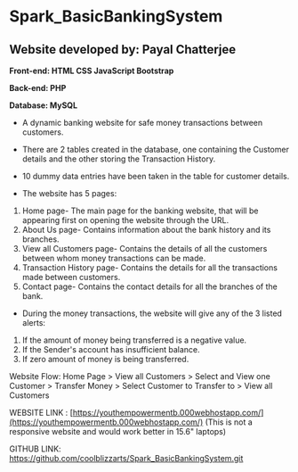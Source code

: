 # **Spark_BasicBankingSystem**
## Website developed by: Payal Chatterjee

**Front-end: HTML CSS JavaScript Bootstrap**

**Back-end: PHP**

**Database: MySQL**  

- A dynamic banking website for safe money transactions between customers.

- There are 2 tables created in the database, one containing the Customer details and the other storing the Transaction History.

- 10 dummy data entries have been taken in the table for customer details.  

- The website has 5 pages:
1. Home page- The main page for the banking website, that will be appearing first on opening the website through the URL.
2. About Us page- Contains information about the bank history and its branches.
3. View all Customers page- Contains the details of all the customers between whom money transactions can be made.
4. Transaction History page- Contains the details for all the transactions made between customers.
5. Contact page- Contains the contact details for all the branches of the bank.

- During the money transactions, the website will give any of the 3 listed alerts:

1. If the amount of money being transferred is a negative value.
2. If the Sender's account has insufficient balance.
3. If zero amount of money is being transferred.

Website Flow: Home Page > View all Customers > Select and View one Customer > Transfer Money > Select Customer to Transfer to > View all Customers

WEBSITE LINK : [https://youthempowermentb.000webhostapp.com/](https://youthempowermentb.000webhostapp.com/) (This is not a responsive website and would work better in 15.6" laptops) 

GITHUB LINK: https://github.com/coolblizzarts/Spark_BasicBankingSystem.git
